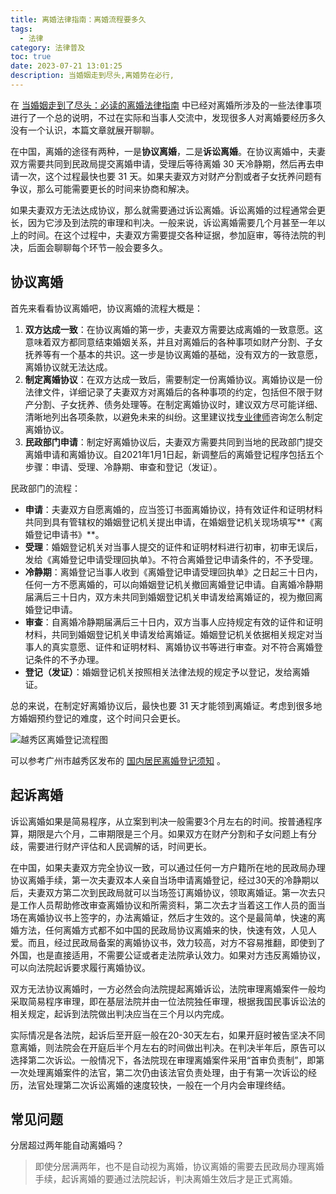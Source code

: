 ```yaml
---
title: 离婚法律指南：离婚流程要多久
tags:
  - 法律
category: 法律普及
toc: true
date: 2023-07-21 13:01:25
description: 当婚姻走到尽头,离婚势在必行,
---
```


在 [当婚姻走到了尽头：必读的离婚法律指南](https://selfboot.cn/2023/07/21/divorce_legal_knowlage/) 中已经对离婚所涉及的一些法律事项进行了一个总的说明，不过在实际和当事人交流中，发现很多人对离婚要经历多久没有一个认识，本篇文章就展开聊聊。

在中国，离婚的途径有两种，一是**协议离婚**，二是**诉讼离婚**。在协议离婚中，夫妻双方需要共同到民政局提交离婚申请，受理后等待离婚 30 天冷静期，然后再去申请一次，这个过程最快也要 31 天。如果夫妻双方对财产分割或者子女抚养问题有争议，那么可能需要更长的时间来协商和解决。

如果夫妻双方无法达成协议，那么就需要通过诉讼离婚。诉讼离婚的过程通常会更长，因为它涉及到法院的审理和判决。一般来说，诉讼离婚需要几个月甚至一年以上的时间。在这个过程中，夫妻双方需要提交各种证据，参加庭审，等待法院的判决，后面会聊聊每个环节一般会要多久。

<!--more-->

## 协议离婚

首先来看看协议离婚吧，协议离婚的流程大概是：

1. **双方达成一致**：在协议离婚的第一步，夫妻双方需要达成离婚的一致意愿。这意味着双方都同意结束婚姻关系，并且对离婚后的各种事项如财产分割、子女抚养等有一个基本的共识。这一步是协议离婚的基础，没有双方的一致意愿，离婚协议就无法达成。
2. **制定离婚协议**：在双方达成一致后，需要制定一份离婚协议。离婚协议是一份法律文件，详细记录了夫妻双方对离婚后的各种事项的约定，包括但不限于财产分割、子女抚养、债务处理等。在制定离婚协议时，建议双方尽可能详细、清晰地列出各项条款，以避免未来的纠纷。这里建议找[专业律师](https://selfboot.cn/links)咨询怎么制定离婚协议。
3. **民政部门申请**：制定好离婚协议后，夫妻双方需要共同到当地的民政部门提交离婚申请和离婚协议。自2021年1月1日起，新调整后的离婚登记程序包括五个步骤：申请、受理、冷静期、审查和登记（发证）。

民政部门的流程：

- **申请**：夫妻双方自愿离婚的，应当签订书面离婚协议，持有效证件和证明材料共同到具有管辖权的婚姻登记机关提出申请，在婚姻登记机关现场填写**《离婚登记申请书》**。
- **受理**：婚姻登记机关对当事人提交的证件和证明材料进行初审，初审无误后，发给《离婚登记申请受理回执单》。不符合离婚登记申请条件的，不予受理。
- **冷静期**：离婚登记当事人收到《离婚登记申请受理回执单》之日起三十日内，任何一方不愿离婚的，可以向婚姻登记机关撤回离婚登记申请。自离婚冷静期届满后三十日内，双方未共同到婚姻登记机关申请发给离婚证的，视为撤回离婚登记申请。
- **审查**：自离婚冷静期届满后三十日内，双方当事人应持规定有效的证件和证明材料，共同到婚姻登记机关申请发给离婚证。婚姻登记机关依据相关规定对当事人的真实意愿、证件和证明材料、离婚协议书等进行审查。对不符合离婚登记条件的不予办理。
- **登记（发证）**：婚姻登记机关按照相关法律法规的规定予以登记，发给离婚证。

总的来说，在制定好离婚协议后，最快也要 31 天才能领到离婚证。考虑到很多地方婚姻预约登记的难度，这个时间只会更长。

![越秀区离婚登记流程图](https://slefboot-1251736664.cos.ap-beijing.myqcloud.com/20230803_divorce_legal_longtime_1.png)

可以参考广州市越秀区发布的 [国内居民离婚登记须知](http://www.yuexiu.gov.cn/ggfw/ztfw/hysy/hy/content/post_7970498.html) 。

## 起诉离婚

诉讼离婚如果是简易程序，从立案到判决一般需要3个月左右的时间。按普通程序算，期限是六个月，二审期限是三个月。如果双方在财产分割和子女问题上有分歧，需要进行财产评估和人民调解的话，时间更长。

在中国，如果夫妻双方完全协议一致，可以通过任何一方户籍所在地的民政局办理协议离婚手续，第一次夫妻双本人亲自当场申请离婚登记，经过30天的冷静期以后，夫妻双方第二次到民政局就可以当场签订离婚协议，领取离婚证。第一次去只是工作人员帮助修改审查离婚协议和所需资料，第二次去才当着这工作人员的面当场在离婚协议书上签字的，办法离婚证，然后才生效的。这个是最简单，快速的离婚方法，任何离婚方式都不如中国的民政局协议离婚来的快，快速有效，人见人爱。而且，经过民政局备案的离婚协议书，效力较高，对方不容易推翻，即使到了外国，也是直接适用，不需要公证或者走法院承认效力。如果对方违反离婚协议，可以向法院起诉要求履行离婚协议。


双方无法协议离婚时，一方必然会向法院提起离婚诉讼，法院审理离婚案件一般均采取简易程序审理，即在基层法院并由一位法院独任审理，根据我国民事诉讼法的相关规定，起诉到法院做出判决应当在三个月以内完成。

实际情况是各法院，起诉后至开庭一般在20-30天左右，如果开庭时被告坚决不同意离婚，则法院会在开庭后半个月左右的时间做出判决。在判决半年后，原告可以选择第二次诉讼。一般情况下，各法院现在审理离婚案件采用“首审负责制”，即第一次处理离婚案件的法官，第二次仍由该法官负责处理，由于有第一次诉讼的经历，法官处理第二次诉讼离婚的速度较快，一般在一个月内会审理终结。

## 常见问题

分居超过两年能自动离婚吗？

> 即使分居满两年，也不是自动视为离婚，协议离婚的需要去民政局办理离婚手续，起诉离婚的要通过法院起诉，判决离婚生效后才是正式离婚。
 